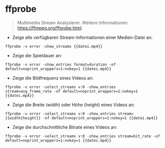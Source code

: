 # ffprobe

> Multimedia Stream Analysierer.
> Weitere Informationen: <https://ffmpeg.org/ffprobe.html>.

- Zeige alle verfügbaren Stream-Informationen einer Medien-Datei an:

`ffprobe -v error -show_streams {{datei.mp4}}`

- Zeige die Spieldauer an:

`ffprobe -v error -show_entries format=duration -of default=noprint_wrappers=1:nokey=1 {{datei.mp4}}`

- Zeige die Bildfrequenz eines Videos an:

`ffprobe -v error -select_streams v:0 -show_entries stream=avg_frame_rate -of default=noprint_wrappers=1:nokey=1 {{datei.mp4}}`

- Zeige die Breite (width) oder Höhe (height) eines Videos an:

`ffprobe -v error -select_streams v:0 -show_entries stream={{width|height}} -of default=noprint_wrappers=1:nokey=1 {{datei.mp4}}`

- Zeige die durchschnittliche Bitrate eines Videos an:

`ffprobe -v error -select_streams v:0 -show_entries stream=bit_rate -of default=noprint_wrappers=1:nokey=1 {{datei.mp4}}`
